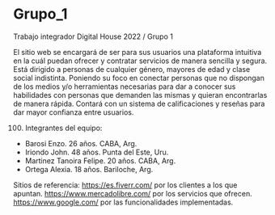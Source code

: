 # Grupo_1
Trabajo integrador Digital House 2022 / Grupo 1

El sitio web se encargará de ser para sus usuarios una plataforma intuitiva en la cuál puedan ofrecer y contratar servicios de manera sencilla y segura. Está dirigido a personas de cualquier género, mayores de edad y clase social indistinta. Poniendo su foco en conectar personas que no dispongan de los medios y/o herramientas necesarias para dar a conocer sus habilidades con personas que demanden las mismas y quieran encontrarlas de manera rápida. Contará con un sistema de calificaciones y reseñas para dar mayor confianza entre usuarios.

100. Integrantes del equipo:
- Barosi Enzo. 26 años. CABA, Arg.
- Iriondo John. 48 años. Punta del Este, Uru.
- Martinez Tanoira Felipe. 20 años. CABA, Arg.
- Ortega Alexia. 18 años. Bariloche, Arg.

Sitios de referencia:
https://es.fiverr.com/ por los clientes a los que apuntan.
https://www.mercadolibre.com/ por los servicios que ofrecen.
https://www.google.com/ por las funcionalidades implementadas.
